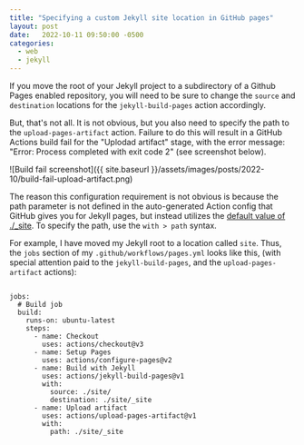 ```yaml
---
title: "Specifying a custom Jekyll site location in GitHub pages"
layout: post
date:   2022-10-11 09:50:00 -0500
categories:
  - web
  - jekyll
---
```


If you move the root of your Jekyll project to a subdirectory of a Github Pages enabled
repository, you will need to be sure to change the `source` and `destination` locations
for the `jekyll-build-pages` action accordingly.

But, that's not all. It is not obvious, but you also need to specify the path to the
`upload-pages-artifact` action. Failure to do this will result in a GitHub Actions
build fail for the "Uplodad artifact" stage, with the error message:
"Error: Process completed with exit code 2" (see screenshot below).

![Build fail screenshot]({{ site.baseurl }}/assets/images/posts/2022-10/build-fail-upload-artifact.png)

The reason this configuration requirement is not obvious is because the path
parameter is not defined in the auto-generated Action config that GitHub gives you
for Jekyll pages, but instead utilizes the
[default value of ./\_site](https://github.com/actions/jekyll-build-pages/blob/main/action.yml#L12).
To specify the path, use the `with > path` syntax.


For example, I have moved my Jekyll root to a location called `site`. Thus, the `jobs`
section of my `.github/workflows/pages.yml` looks like this, (with special attention
paid to the `jekyll-build-pages`, and the `upload-pages-artifact` actions):

```

jobs:
  # Build job
  build:
    runs-on: ubuntu-latest
    steps:
      - name: Checkout
        uses: actions/checkout@v3
      - name: Setup Pages
        uses: actions/configure-pages@v2
      - name: Build with Jekyll
        uses: actions/jekyll-build-pages@v1
        with:
          source: ./site/
          destination: ./site/_site
      - name: Upload artifact
        uses: actions/upload-pages-artifact@v1
        with:
          path: ./site/_site
```
